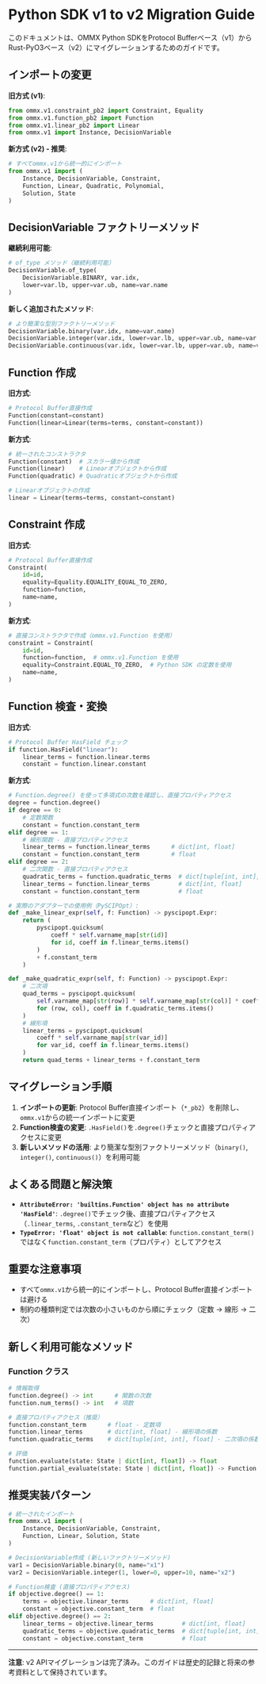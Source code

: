 # Python SDK v1 to v2 Migration Guide

このドキュメントは、OMMX Python SDKをProtocol Bufferベース（v1）からRust-PyO3ベース（v2）にマイグレーションするためのガイドです。

## インポートの変更

**旧方式 (v1)**:
```python
from ommx.v1.constraint_pb2 import Constraint, Equality
from ommx.v1.function_pb2 import Function
from ommx.v1.linear_pb2 import Linear
from ommx.v1 import Instance, DecisionVariable
```

**新方式 (v2) - 推奨**:
```python
# すべてommx.v1から統一的にインポート
from ommx.v1 import (
    Instance, DecisionVariable, Constraint,
    Function, Linear, Quadratic, Polynomial,
    Solution, State
)
```

## DecisionVariable ファクトリーメソッド

**継続利用可能**:
```python
# of_type メソッド（継続利用可能）
DecisionVariable.of_type(
    DecisionVariable.BINARY, var.idx, 
    lower=var.lb, upper=var.ub, name=var.name
)
```

**新しく追加されたメソッド**:
```python
# より簡潔な型別ファクトリーメソッド
DecisionVariable.binary(var.idx, name=var.name)
DecisionVariable.integer(var.idx, lower=var.lb, upper=var.ub, name=var.name)  
DecisionVariable.continuous(var.idx, lower=var.lb, upper=var.ub, name=var.name)
```

## Function 作成

**旧方式**:
```python
# Protocol Buffer直接作成
Function(constant=constant)
Function(linear=Linear(terms=terms, constant=constant))
```

**新方式**:
```python
# 統一されたコンストラクタ
Function(constant)  # スカラー値から作成
Function(linear)    # Linearオブジェクトから作成
Function(quadratic) # Quadraticオブジェクトから作成

# Linearオブジェクトの作成
linear = Linear(terms=terms, constant=constant)
```

## Constraint 作成

**旧方式**:
```python
# Protocol Buffer直接作成
Constraint(
    id=id,
    equality=Equality.EQUALITY_EQUAL_TO_ZERO,
    function=function,
    name=name,
)
```

**新方式**:
```python
# 直接コンストラクタで作成（ommx.v1.Function を使用）
constraint = Constraint(
    id=id,
    function=function,  # ommx.v1.Function を使用
    equality=Constraint.EQUAL_TO_ZERO,  # Python SDK の定数を使用
    name=name,
)
```

## Function 検査・変換

**旧方式**:
```python
# Protocol Buffer HasField チェック
if function.HasField("linear"):
    linear_terms = function.linear.terms
    constant = function.linear.constant
```

**新方式**:
```python
# Function.degree() を使って多項式の次数を確認し、直接プロパティアクセス
degree = function.degree()
if degree == 0:
    # 定数関数
    constant = function.constant_term
elif degree == 1:
    # 線形関数 - 直接プロパティアクセス
    linear_terms = function.linear_terms      # dict[int, float]
    constant = function.constant_term         # float
elif degree == 2:
    # 二次関数 - 直接プロパティアクセス
    quadratic_terms = function.quadratic_terms  # dict[tuple[int, int], float]
    linear_terms = function.linear_terms        # dict[int, float]
    constant = function.constant_term           # float

# 実際のアダプターでの使用例（PySCIPOpt）:
def _make_linear_expr(self, f: Function) -> pyscipopt.Expr:
    return (
        pyscipopt.quicksum(
            coeff * self.varname_map[str(id)]
            for id, coeff in f.linear_terms.items()
        )
        + f.constant_term
    )

def _make_quadratic_expr(self, f: Function) -> pyscipopt.Expr:
    # 二次項
    quad_terms = pyscipopt.quicksum(
        self.varname_map[str(row)] * self.varname_map[str(col)] * coeff
        for (row, col), coeff in f.quadratic_terms.items()
    )
    # 線形項
    linear_terms = pyscipopt.quicksum(
        coeff * self.varname_map[str(var_id)]
        for var_id, coeff in f.linear_terms.items()
    )
    return quad_terms + linear_terms + f.constant_term
```


## マイグレーション手順

1. **インポートの更新**: Protocol Buffer直接インポート（`*_pb2`）を削除し、`ommx.v1`からの統一インポートに変更
2. **Function検査の変更**: `.HasField()`を`.degree()`チェックと直接プロパティアクセスに変更
3. **新しいメソッドの活用**: より簡潔な型別ファクトリーメソッド（`binary()`, `integer()`, `continuous()`）を利用可能

## よくある問題と解決策

- **`AttributeError: 'builtins.Function' object has no attribute 'HasField'`**: `.degree()`でチェック後、直接プロパティアクセス（`.linear_terms`, `.constant_term`など）を使用
- **`TypeError: 'float' object is not callable`**: `function.constant_term()`ではなく`function.constant_term`（プロパティ）としてアクセス

## 重要な注意事項

- すべて`ommx.v1`から統一的にインポートし、Protocol Buffer直接インポートは避ける
- 制約の種類判定では次数の小さいものから順にチェック（定数 → 線形 → 二次）

## 新しく利用可能なメソッド

### Function クラス
```python
# 情報取得
function.degree() -> int      # 関数の次数
function.num_terms() -> int   # 項数

# 直接プロパティアクセス（推奨）
function.constant_term      # float - 定数項
function.linear_terms       # dict[int, float] - 線形項の係数
function.quadratic_terms    # dict[tuple[int, int], float] - 二次項の係数

# 評価
function.evaluate(state: State | dict[int, float]) -> float
function.partial_evaluate(state: State | dict[int, float]) -> Function
```

## 推奨実装パターン

```python
# 統一されたインポート
from ommx.v1 import (
    Instance, DecisionVariable, Constraint,
    Function, Linear, Solution, State
)

# DecisionVariable作成 (新しいファクトリーメソッド)
var1 = DecisionVariable.binary(0, name="x1")
var2 = DecisionVariable.integer(1, lower=0, upper=10, name="x2")

# Function検査 (直接プロパティアクセス)
if objective.degree() == 1:
    terms = objective.linear_terms      # dict[int, float]
    constant = objective.constant_term  # float
elif objective.degree() == 2:
    linear_terms = objective.linear_terms        # dict[int, float]
    quadratic_terms = objective.quadratic_terms  # dict[tuple[int, int], float]
    constant = objective.constant_term           # float
```

---

**注意**: v2 APIマイグレーションは完了済み。このガイドは歴史的記録と将来の参考資料として保持されています。